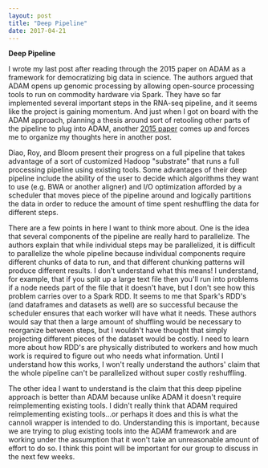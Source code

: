 ```yaml
---
layout: post
title: "Deep Pipeline"
date: 2017-04-21
---
```

<b>Deep Pipeline</b>

I wrote my last post after reading through the 2015 paper on ADAM as a framework for democratizing big data in science. The authors argued that ADAM opens up genomic processing by allowing open-source processing tools to run on commodity hardware via Spark. They have so far implemented several important steps in the RNA-seq pipeline, and it seems like the project is gaining momentum. And just when I got on board with the ADAM approach, planning a thesis around sort of retooling other parts of the pipeline to plug into ADAM, another [2015 paper](https://people.cs.umass.edu/~aroy/genomic-cidr15.pdf) comes up and forces me to organize my thoughts here in another post.  

Diao, Roy, and Bloom present their progress on a full pipeline that takes advantage of a sort of customized Hadoop "substrate" that runs a full processing pipeline using existing tools. Some advantages of their deep pipeline include the ability of the user to decide which algorithms they want to use (e.g. BWA or another aligner) and I/O optimization afforded by a scheduler that moves piece of the pipeline around and logically partitions the data in order to reduce the amount of time spent reshuffling the data for different steps.  

There are a few points in here I want to think more about. One is the idea that several components of the pipeline are really hard to parallelize. The authors explain that while individual steps may be parallelized, it is difficult to parallelize the whole pipeline because individual components require different chunks of data to run, and that different chunking patterns will produce different results. I don't understand what this means! I understand, for example, that if you split up a large text file then you'll run into problems if a node needs part of the file that it doesn't have, but I don't see how this problem carries over to a Spark RDD. It seems to me that Spark's RDD's (and dataframes and datasets as well) are so successful because the scheduler ensures that each worker will have what it needs. These authors would say that then a large amount of shuffling would be necessary to reorganize between steps, but I wouldn't have thought that simply projecting different pieces of the dataset would be costly. I need to learn more about how RDD's are physically distributed to workers and how much work is required to figure out who needs what information. Until I understand how this works, I won't really understand the authors' claim that the whole pipeline can't be parallelized without super costly reshuffling.

 The other idea I want to understand is the claim that this deep pipeline approach is better than ADAM because unlike ADAM it doesn't require reimplementing existing tools. I didn't really think that ADAM required reimplementing existing tools...or perhaps it does and this is what the cannoli wrapper is intended to do. Understanding this is important, because we are trying to plug existing tools into the ADAM framework and are working under the assumption that it won't take an unreasonable amount of effort to do so. I think this point will be important for our group to discuss in the next few weeks.

